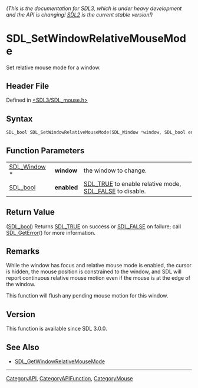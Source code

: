 ###### (This is the documentation for SDL3, which is under heavy development and the API is changing! [SDL2](https://wiki.libsdl.org/SDL2/) is the current stable version!)
# SDL_SetWindowRelativeMouseMode

Set relative mouse mode for a window.

## Header File

Defined in [<SDL3/SDL_mouse.h>](https://github.com/libsdl-org/SDL/blob/main/include/SDL3/SDL_mouse.h)

## Syntax

```c
SDL_bool SDL_SetWindowRelativeMouseMode(SDL_Window *window, SDL_bool enabled);
```

## Function Parameters

|                            |             |                                                                                  |
| -------------------------- | ----------- | -------------------------------------------------------------------------------- |
| [SDL_Window](SDL_Window) * | **window**  | the window to change.                                                            |
| [SDL_bool](SDL_bool)       | **enabled** | [SDL_TRUE](SDL_TRUE) to enable relative mode, [SDL_FALSE](SDL_FALSE) to disable. |

## Return Value

([SDL_bool](SDL_bool)) Returns [SDL_TRUE](SDL_TRUE) on success or
[SDL_FALSE](SDL_FALSE) on failure; call [SDL_GetError](SDL_GetError)() for
more information.

## Remarks

While the window has focus and relative mouse mode is enabled, the cursor
is hidden, the mouse position is constrained to the window, and SDL will
report continuous relative mouse motion even if the mouse is at the edge of
the window.

This function will flush any pending mouse motion for this window.

## Version

This function is available since SDL 3.0.0.

## See Also

- [SDL_GetWindowRelativeMouseMode](SDL_GetWindowRelativeMouseMode)

----
[CategoryAPI](CategoryAPI), [CategoryAPIFunction](CategoryAPIFunction), [CategoryMouse](CategoryMouse)

